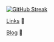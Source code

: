 [![GitHub Streak](https://github-readme-streak-stats.herokuapp.com/?user=michdavidadams&theme=prussian)](https://git.io/streak-stats)


[Links](</links.html>) 🔗

[Blog](</blog.html>) 📝
